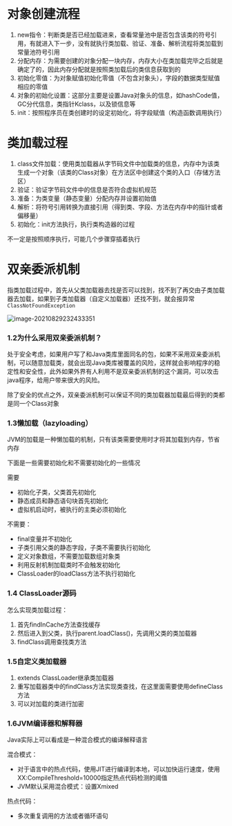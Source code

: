 # 对象创建流程

1. new指令：判断类是否已经加载进来，查看常量池中是否包含该类的符号引用，有就进入下一步，没有就执行类加载、验证、准备、解析流程将类加载到常量池符号引用
2. 分配内存：为需要创建的对象分配一块内存，内存大小在类加载完毕之后就是确定了的，因此内存分配就是按照类加载后的类信息获取到的
3. 初始化零值：为对象赋值初始化零值（不包含对象头），字段的数据类型赋值相应的零值
4. 对象的初始化设置：这部分主要是设置Java对象头的信息，如hashCode值，GC分代信息，类指针Kclass，以及锁信息等
5. init：按照程序员在类创建时的设定初始化，将字段赋值（构造函数调用执行）

# 类加载过程

1. class文件加载：使用类加载器从字节码文件中加载类的信息，内存中为该类生成一个对象（该类的Class对象）在方法区中创建这个类的入口（存储方法区）
2. 验证：验证字节码文件中的信息是否符合虚拟机规范
3. 准备：为类变量（静态变量）分配内存并设置初始值
4. 解析：将符号引用转换为直接引用（得到类、字段、方法在内存中的指针或者偏移量）
5. 初始化：init方法执行，执行类构造器的过程

不一定是按照顺序执行，可能几个步骤穿插着执行

# 双亲委派机制

指类加载过程中，首先从父类加载器去找是否可以找到，找不到了再交由子类加载器去加载，如果到子类加载器（自定义加载器）还找不到，就会报异常`ClassNotFoundException`

![image-20210829232433351](https://i.loli.net/2021/08/29/jo1eBiWyAaQuNgU.png)

### 1.2为什么采用双亲委派机制？

处于安全考虑，如果用户写了和Java类库里面同名的包，如果不采用双亲委派机制，可以随意加载类，就会出现Java类库被覆盖的风险，这样就会影响程序的稳定性和安全性，此外如果外界有人利用不是双亲委派机制的这个漏洞，可以攻击java程序，给用户带来很大的风险。

除了安全的优点之外，双亲委派机制可以保证不同的类加载器加载最后得到的类都是同一个Class对象

### 1.3懒加载（lazyloading）

JVM的加载是一种懒加载的机制，只有该类需要使用时才将其加载到内存，节省内存

下面是一些需要初始化和不需要初始化的一些情况

需要

- 初始化子类，父类首先初始化
- 静态成员和静态语句块首先初始化
- 虚拟机启动时，被执行的主类必须初始化

不需要：

- final变量并不初始化
- 子类引用父类的静态字段，子类不需要执行初始化
- 定义对象数组，不需要加载数组对象类
- 利用反射机制加载类时不会触发初始化
- ClassLoader的loadClass方法不执行初始化

### 1.4 ClassLoader源码

怎么实现类加载过程：

1. 首先findInCache方法查找缓存
2. 然后进入到父类，执行parent.loadClass()，先调用父类的类加载器
3. findClass调用查找类方法

### 1.5自定义类加载器

1. extends ClassLoader继承类加载器
2. 重写加载器类中的findClass方法实现类查找，在这里面需要使用defineClass方法
3. 可以对加载的类进行加密

### 1.6JVM编译器和解释器

Java实际上可以看成是一种混合模式的编译解释语言

混合模式：

- 对于语言中的热点代码，使用JIT进行编译到本地，可以加快运行速度，使用XX:CompileThreshold=10000指定热点代码检测的阈值
- JVM默认采用混合模式：设置Xmixed

热点代码：

- 多次重复调用的方法或者循环语句